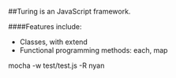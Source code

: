 ##Turing is an JavaScript framework.


####Features include:
* Classes, with extend
* Functional programming methods: each, map




mocha -w test/test.js -R nyan

